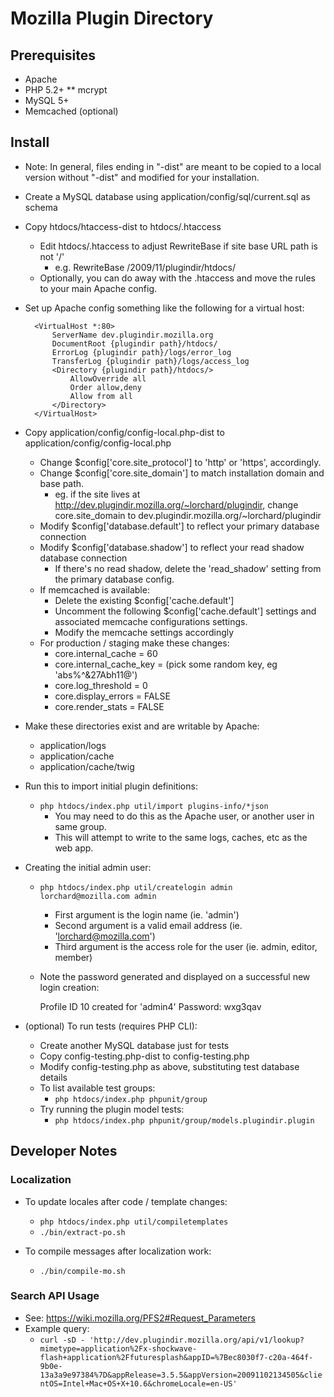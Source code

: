 # Mozilla Plugin Directory

## Prerequisites

* Apache
* PHP 5.2+
** mcrypt
* MySQL 5+
* Memcached (optional)

## Install

* Note: In general, files ending in "-dist" are meant to be copied to a local version
without "-dist" and modified for your installation.

* Create a MySQL database using application/config/sql/current.sql as schema

* Copy htdocs/htaccess-dist to htdocs/.htaccess
    * Edit htdocs/.htaccess to adjust RewriteBase if site base URL path is not '/'
        * e.g. RewriteBase /2009/11/plugindir/htdocs/
    * Optionally, you can do away with the .htaccess and move the rules to your
        main Apache config.

* Set up Apache config something like the following for a virtual host:

        <VirtualHost *:80>
            ServerName dev.plugindir.mozilla.org
            DocumentRoot {plugindir path}/htdocs/
            ErrorLog {plugindir path}/logs/error_log
            TransferLog {plugindir path}/logs/access_log
            <Directory {plugindir path}/htdocs/>
                AllowOverride all
                Order allow,deny
                Allow from all
            </Directory>
        </VirtualHost>

* Copy application/config/config-local.php-dist to application/config/config-local.php
    * Change $config['core.site_protocol'] to 'http' or 'https', accordingly.
    * Change $config['core.site_domain'] to match installation domain and base path.
        * eg. if the site lives at http://dev.plugindir.mozilla.org/~lorchard/plugindir, change core.site_domain to dev.plugindir.mozilla.org/~lorchard/plugindir
    * Modify $config['database.default'] to reflect your primary database connection
    * Modify $config['database.shadow'] to reflect your read shadow database connection
        * If there's no read shadow, delete the 'read_shadow' setting from the primary database config. 
    * If memcached is available:
        * Delete the existing $config['cache.default']
        * Uncomment the following $config['cache.default'] settings and associated memcache configurations settings.
        * Modify the memcache settings accordingly
    * For production / staging make these changes:
        * core.internal_cache = 60
        * core.internal_cache_key = (pick some random key, eg 'abs%^&27Abh11@')
        * core.log_threshold = 0
        * core.display_errors = FALSE
        * core.render_stats = FALSE

* Make these directories exist and are writable by Apache:
    * application/logs
    * application/cache
    * application/cache/twig

* Run this to import initial plugin definitions:
    * `php htdocs/index.php util/import plugins-info/*json`
        * You may need to do this as the Apache user, or another user in same group.
        * This will attempt to write to the same logs, caches, etc as the web app.

* Creating the initial admin user:
    * `php htdocs/index.php util/createlogin admin lorchard@mozilla.com admin`
        * First argument is the login name (ie. 'admin')
        * Second argument is a valid email address (ie. 'lorchard@mozilla.com')
        * Third argument is the access role for the user (ie. admin, editor, member)
    * Note the password generated and displayed on a successful new login creation:

        Profile ID 10 created for 'admin4'
        Password: wxg3qav

* (optional) To run tests (requires PHP CLI):
    * Create another MySQL database just for tests
    * Copy config-testing.php-dist to config-testing.php
    * Modify config-testing.php as above, substituting test database details
    * To list available test groups:
        * `php htdocs/index.php phpunit/group`
    * Try running the plugin model tests:
        * `php htdocs/index.php phpunit/group/models.plugindir.plugin`

## Developer Notes

### Localization

* To update locales after code / template changes:
    * `php htdocs/index.php util/compiletemplates`
    * `./bin/extract-po.sh`

* To compile messages after localization work:
    * `./bin/compile-mo.sh`

### Search API Usage

* See: https://wiki.mozilla.org/PFS2#Request_Parameters
* Example query:
    * `curl -sD - 'http://dev.plugindir.mozilla.org/api/v1/lookup?mimetype=application%2Fx-shockwave-flash+application%2Ffuturesplash&appID=%7Bec8030f7-c20a-464f-9b0e-13a3a9e97384%7D&appRelease=3.5.5&appVersion=20091102134505&clientOS=Intel+Mac+OS+X+10.6&chromeLocale=en-US'`

